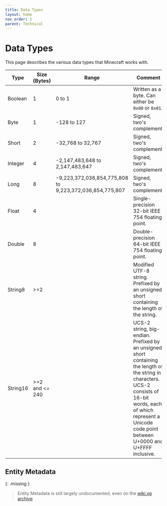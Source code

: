 ```yaml
---
title: Data Types
layout: home
nav_order: 1
parent: Technical
---
```


# Data Types
This page describes the various data types that Minecraft works with.

| Type | Size (Bytes) | Range | Comment |
| --- | --- | --- | --- |
| Boolean | 1 | 0 to 1 | Written as a byte. Can either be `0x00` or `0x01`. |
| Byte | 1 | -128 to 127 | Signed, two's complement. |
| Short | 2 | -32,768 to 32,767 | Signed, two's complement. |
| Integer | 4 | -2,147,483,648 to 2,147,483,647 | Signed, two's complement. |
| Long | 8 | -9,223,372,036,854,775,808 to 9,223,372,036,854,775,807 | Signed, two's complement. |
| Float | 4 | | Single-precision 32-bit IEEE 754 floating point. |
| Double | 8 | | Double-precision 64-bit IEEE 754 floating point. |
| String8 | >=2 | | Modified UTF-8 string. Prefixed by an unsigned short containing the length of the string. |
| String16 | >=2 and <= 240 | | UCS-2 string, big-endian. Prefixed by an unsigned short containing the length of the string in characters. UCS-2 consists of 16-bit words, each of which represent a Unicode code point between U+0000 and U+FFFF inclusive. |

## Entity Metadata

{: .missing }
> Entity Metadata is still largely undocumented, even on the [wiki.vg archive](https://minecraft.wiki/w/Minecraft_Wiki:Projects/wiki.vg_merge/Protocol?oldid=2769758#Metadata)